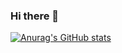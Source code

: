 ### Hi there 👋
[![Anurag's GitHub stats](https://github-readme-stats.vercel.app/api?username=YuVincentxuan)](https://github.com/anuraghazra/github-readme-stats)
<!--
**YuVincentxuan/YuVincentxuan** is a ✨ _special_ ✨ repository because its `README.md` (this file) appears on your GitHub profile.

Here are some ideas to get you started:

- 🔭 I’m currently working on ...
- 🌱 I’m currently learning ...
- 👯 I’m looking to collaborate on ...
- 🤔 I’m looking for help with ...
- 💬 Ask me about ...
- 📫 How to reach me: ...
- 😄 Pronouns: ...
- ⚡ Fun fact: ...
-->
